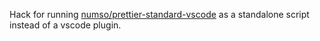 Hack for running [numso/prettier-standard-vscode][github page] as a
standalone script instead of a vscode plugin.

[github page]: https://github.com/numso/prettier-standard-vscode
